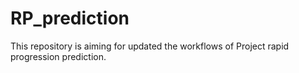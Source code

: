 # RP_prediction
This repository is aiming for updated the workflows of Project rapid progression prediction.
